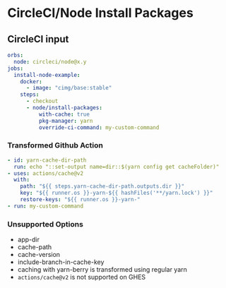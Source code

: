 # CircleCI/Node Install Packages

## CircleCI input

```yaml
orbs:
  node: circleci/node@x.y
jobs:
  install-node-example:
    docker:
      - image: "cimg/base:stable"
    steps:
      - checkout
      - node/install-packages:
          with-cache: true
          pkg-manager: yarn
          override-ci-command: my-custom-command
```

### Transformed Github Action

```yaml
- id: yarn-cache-dir-path
  run: echo "::set-output name=dir::$(yarn config get cacheFolder)"
- uses: actions/cache@v2
  with:
    path: "${{ steps.yarn-cache-dir-path.outputs.dir }}"
    key: "${{ runner.os }}-yarn-${{ hashFiles('**/yarn.lock') }}"
    restore-keys: "${{ runner.os }}-yarn-"
- run: my-custom-command
```

### Unsupported Options

- app-dir
- cache-path
- cache-version
- include-branch-in-cache-key
- caching with yarn-berry is transformed using regular yarn
- `actions/cache@v2` is not supported on GHES

